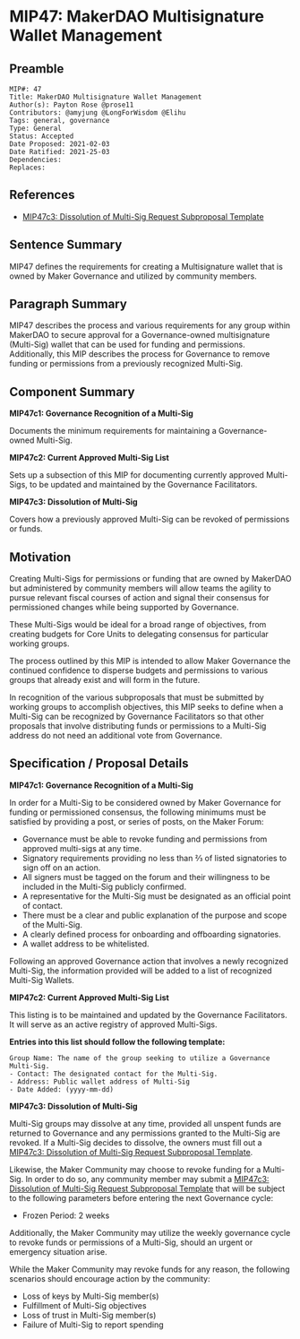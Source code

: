 # MIP47: MakerDAO Multisignature Wallet Management

## Preamble

```
MIP#: 47
Title: MakerDAO Multisignature Wallet Management
Author(s): Payton Rose @prose11
Contributors: @amyjung @LongForWisdom @Elihu
Tags: general, governance
Type: General
Status: Accepted
Date Proposed: 2021-02-03
Date Ratified: 2021-25-03
Dependencies:
Replaces:
```

## References

* [MIP47c3: Dissolution of Multi-Sig Request Subproposal Template](https://github.com/makerdao/mips/blob/master/MIP47/MIP47c3-Subproposal-Template.md)

## Sentence Summary

MIP47 defines the requirements for creating a Multisignature wallet that is owned by Maker Governance and utilized by community members.

## Paragraph Summary

MIP47 describes the process and various requirements for any group within MakerDAO to secure approval for a Governance-owned multisignature (Multi-Sig) wallet that can be used for funding and permissions. Additionally, this MIP describes the process for Governance to remove funding or permissions from a previously recognized Multi-Sig.

## Component Summary

**MIP47c1: Governance Recognition of a Multi-Sig**

Documents the minimum requirements for maintaining a Governance-owned Multi-Sig.

**MIP47c2: Current Approved Multi-Sig List**

Sets up a subsection of this MIP for documenting currently approved Multi-Sigs, to be updated and maintained by the Governance Facilitators.

**MIP47c3: Dissolution of Multi-Sig**

Covers how a previously approved Multi-Sig can be revoked of permissions or funds.

## Motivation

Creating Multi-Sigs for permissions or funding that are owned by MakerDAO but administered by community members will allow teams the agility to pursue relevant fiscal courses of action and signal their consensus for permissioned changes while being supported by Governance.

These Multi-Sigs would be ideal for a broad range of objectives, from creating budgets for Core Units to delegating consensus for particular working groups.

The process outlined by this MIP is intended to allow Maker Governance the continued confidence to disperse budgets and permissions to various groups that already exist and will form in the future.

In recognition of the various subproposals that must be submitted by working groups to accomplish objectives, this MIP seeks to define when a Multi-Sig can be recognized by Governance Facilitators so that other proposals that involve distributing funds or permissions to a Multi-Sig address do not need an additional vote from Governance.

## Specification / Proposal Details

**MIP47c1: Governance Recognition of a Multi-Sig**

In order for a Multi-Sig to be considered owned by Maker Governance for funding or permissioned consensus, the following minimums must be satisfied by providing a post, or series of posts, on the Maker Forum:

* Governance must be able to revoke funding and permissions from approved multi-sigs at any time.
* Signatory requirements providing no less than ⅔ of listed signatories to sign off on an action.
* All signers must be tagged on the forum and their willingness to be included in the Multi-Sig publicly confirmed.
* A representative for the Multi-Sig must be designated as an official point of contact.
* There must be a clear and public explanation of the purpose and scope of the Multi-Sig.
* A clearly defined process for onboarding and offboarding signatories.
* A wallet address to be whitelisted.

Following an approved Governance action that involves a newly recognized Multi-Sig, the information provided will be added to a list of recognized Multi-Sig Wallets.

**MIP47c2: Current Approved Multi-Sig List**

This listing is to be maintained and updated by the Governance Facilitators. It will serve as an active registry of approved Multi-Sigs.

**Entries into this list should follow the following template:**

```
Group Name: The name of the group seeking to utilize a Governance Multi-Sig.
- Contact: The designated contact for the Multi-Sig.
- Address: Public wallet address of Multi-Sig
- Date Added: (yyyy-mm-dd)
```

**MIP47c3: Dissolution of Multi-Sig**

Multi-Sig groups may dissolve at any time, provided all unspent funds are returned to Governance and any permissions granted to the Multi-Sig are revoked. If a Multi-Sig decides to dissolve, the owners must fill out a [MIP47c3: Dissolution of Multi-Sig Request Subproposal Template](https://github.com/makerdao/mips/blob/master/MIP47/MIP47c3-Subproposal-Template.md).

Likewise, the Maker Community may choose to revoke funding for a Multi-Sig. In order to do so, any community member may submit a [MIP47c3: Dissolution of Multi-Sig Request Subproposal Template](https://github.com/makerdao/mips/blob/master/MIP47/MIP47c3-Subproposal-Template.md) that will be subject to the following parameters before entering the next Governance cycle:

* Frozen Period: 2 weeks

Additionally, the Maker Community may utilize the weekly governance cycle to revoke funds or permissions of a Multi-Sig, should an urgent or emergency situation arise.

While the Maker Community may revoke funds for any reason, the following scenarios should encourage action by the community:

* Loss of keys by Multi-Sig member(s)
* Fulfillment of Multi-Sig objectives
* Loss of trust in Multi-Sig member(s)
* Failure of Multi-Sig to report spending
